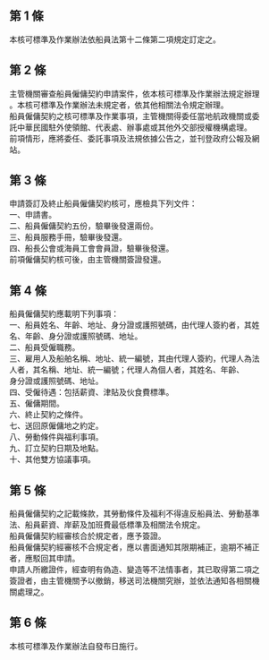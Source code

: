 第 1 條
-------
本核可標準及作業辦法依船員法第十二條第二項規定訂定之。

第 2 條
-------
主管機關審查船員僱傭契約申請案件，依本核可標準及作業辦法規定辦理  
。本核可標準及作業辦法未規定者，依其他相關法令規定辦理。  
船員僱傭契約之核可標準及作業事項，主管機關得委任當地航政機關或委  
託中華民國駐外使領館、代表處、辦事處或其他外交部授權機構處理。  
前項情形，應將委任、委託事項及法規依據公告之，並刊登政府公報及網  
站。

第 3 條
-------
申請簽訂及終止船員僱傭契約核可，應檢具下列文件：  
一、申請書。  
二、船員僱傭契約五份，驗畢後發還兩份。  
三、船員服務手冊，驗畢後發還。  
四、船長公會或海員工會會員證，驗畢後發還。  
前項僱傭契約核可後，由主管機關簽證發還。

第 4 條
-------
船員僱傭契約應載明下列事項：  
一、船員姓名、年齡、地址、身分證或護照號碼，由代理人簽約者，其姓  
    名、年齡、身分證或護照號碼、地址。  
二、船員受僱職務。  
三、雇用人及船舶名稱、地址、統一編號，其由代理人簽約，代理人為法  
    人者，其名稱、地址、統一編號；代理人為個人者，其姓名、年齡、  
    身分證或護照號碼、地址。  
四、受僱待遇：包括薪資、津貼及伙食費標準。  
五、僱傭期間。  
六、終止契約之條件。  
七、送回原僱傭地之約定。  
八、勞動條件與福利事項。  
九、訂立契約日期及地點。  
十、其他雙方協議事項。

第 5 條
-------
船員僱傭契約之記載條款，其勞動條件及福利不得違反船員法、勞動基準  
法、船員薪資、岸薪及加班費最低標準及相關法令規定。  
船員僱傭契約經審核合於規定者，應予簽證。  
船員僱傭契約經審核不合規定者，應以書面通知其限期補正，逾期不補正  
者，應駁回其申請。  
申請人所繳證件，經查明有偽造、變造等不法情事者，其已取得第二項之  
簽證者，由主管機關予以撤銷，移送司法機關究辦，並依法通知各相關機  
關處理之。

第 6 條
-------
本核可標準及作業辦法自發布日施行。

